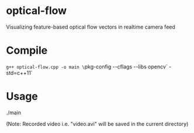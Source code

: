# optical-flow
Visualizing feature-based optical flow vectors in realtime camera feed

# Compile
`g++ optical-flow.cpp -o main \`pkg-config --cflags --libs opencv\` -std=c++11`

# Usage
./main 

(Note: Recorded video i.e. "video.avi" will be saved in the current directory)
